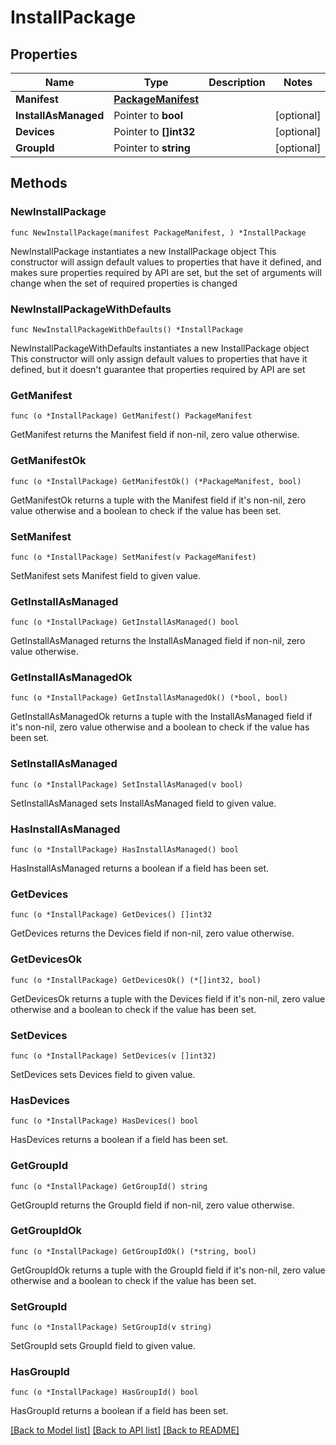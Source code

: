 # InstallPackage

## Properties

Name | Type | Description | Notes
------------ | ------------- | ------------- | -------------
**Manifest** | [**PackageManifest**](PackageManifest.md) |  | 
**InstallAsManaged** | Pointer to **bool** |  | [optional] 
**Devices** | Pointer to **[]int32** |  | [optional] 
**GroupId** | Pointer to **string** |  | [optional] 

## Methods

### NewInstallPackage

`func NewInstallPackage(manifest PackageManifest, ) *InstallPackage`

NewInstallPackage instantiates a new InstallPackage object
This constructor will assign default values to properties that have it defined,
and makes sure properties required by API are set, but the set of arguments
will change when the set of required properties is changed

### NewInstallPackageWithDefaults

`func NewInstallPackageWithDefaults() *InstallPackage`

NewInstallPackageWithDefaults instantiates a new InstallPackage object
This constructor will only assign default values to properties that have it defined,
but it doesn't guarantee that properties required by API are set

### GetManifest

`func (o *InstallPackage) GetManifest() PackageManifest`

GetManifest returns the Manifest field if non-nil, zero value otherwise.

### GetManifestOk

`func (o *InstallPackage) GetManifestOk() (*PackageManifest, bool)`

GetManifestOk returns a tuple with the Manifest field if it's non-nil, zero value otherwise
and a boolean to check if the value has been set.

### SetManifest

`func (o *InstallPackage) SetManifest(v PackageManifest)`

SetManifest sets Manifest field to given value.


### GetInstallAsManaged

`func (o *InstallPackage) GetInstallAsManaged() bool`

GetInstallAsManaged returns the InstallAsManaged field if non-nil, zero value otherwise.

### GetInstallAsManagedOk

`func (o *InstallPackage) GetInstallAsManagedOk() (*bool, bool)`

GetInstallAsManagedOk returns a tuple with the InstallAsManaged field if it's non-nil, zero value otherwise
and a boolean to check if the value has been set.

### SetInstallAsManaged

`func (o *InstallPackage) SetInstallAsManaged(v bool)`

SetInstallAsManaged sets InstallAsManaged field to given value.

### HasInstallAsManaged

`func (o *InstallPackage) HasInstallAsManaged() bool`

HasInstallAsManaged returns a boolean if a field has been set.

### GetDevices

`func (o *InstallPackage) GetDevices() []int32`

GetDevices returns the Devices field if non-nil, zero value otherwise.

### GetDevicesOk

`func (o *InstallPackage) GetDevicesOk() (*[]int32, bool)`

GetDevicesOk returns a tuple with the Devices field if it's non-nil, zero value otherwise
and a boolean to check if the value has been set.

### SetDevices

`func (o *InstallPackage) SetDevices(v []int32)`

SetDevices sets Devices field to given value.

### HasDevices

`func (o *InstallPackage) HasDevices() bool`

HasDevices returns a boolean if a field has been set.

### GetGroupId

`func (o *InstallPackage) GetGroupId() string`

GetGroupId returns the GroupId field if non-nil, zero value otherwise.

### GetGroupIdOk

`func (o *InstallPackage) GetGroupIdOk() (*string, bool)`

GetGroupIdOk returns a tuple with the GroupId field if it's non-nil, zero value otherwise
and a boolean to check if the value has been set.

### SetGroupId

`func (o *InstallPackage) SetGroupId(v string)`

SetGroupId sets GroupId field to given value.

### HasGroupId

`func (o *InstallPackage) HasGroupId() bool`

HasGroupId returns a boolean if a field has been set.


[[Back to Model list]](../README.md#documentation-for-models) [[Back to API list]](../README.md#documentation-for-api-endpoints) [[Back to README]](../README.md)


